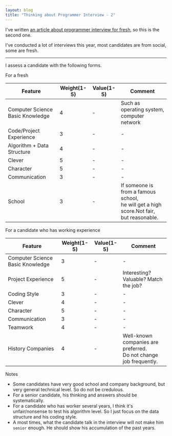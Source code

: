 ```yaml
---
layout: blog
title: "Thinking about Programmer Interview - 2"
---
```


I've written [an article about programmer interview for fresh](http://secfree.github.io/blog/2016/09/25/the-first-time-as-a-interviewer.html), so this is the second one.

I've conducted a lot of interviews this year, most candidates are from social, some are fresh.

---

I assess a candidate with the following forms.

For a fresh

| Feature | Weight(1-5) | Value(1-5) | Comment |
| --- | --- | --- | --- |
| Computer Science Basic Knowledge | 4 | - | Such as operating system, computer network |
| Code/Project Experience | 3 | - | - |
| Algorithm + Data Structure | 4 | - | - |
| Clever | 5 | - | - |
| Character | 5 | - | - |
| Communication | 3 | - | - |
| School | 3 | - | If someone is from a famous school, <br />he will get a high score.Not fair, but reasonable.|

For a candidate who has working experience

| Feature | Weight(1-5) | Value(1-5) | Comment |
| --- | --- | --- | --- |
| Computer Science Basic Knowledge | 3 | - | - |
| Project Experience | 5 | - | Interesting? Valuable? Match the job? |
| Coding Style | 3 | - | - |
| Clever | 4 | - | - |
| Character | 5 | - | - |
| Communication | 3 | - | - |
| Teamwork | 4 | - | - |
| History Companies | 4 | - | Well-known companies are preferred.<br />Do not change job frequently. |

Notes

- Some candidates have very good school and company background, but very general technical level. So do not be credulous.
- For a senior candidate, his thinking and answers should be systematically.
- For a candidate who has worker several years, I think it's unfair/nonsense to test his algorithm level. So I just focus on the data structure and his coding style.
- A most times, what the candidate talk in the interview will not make him `senior` enough. He should show his accumulation of the past years.
